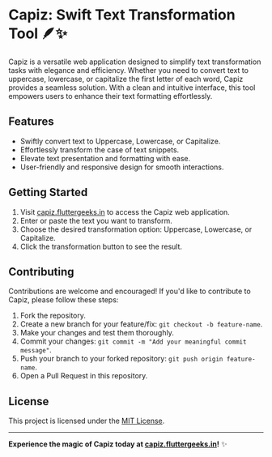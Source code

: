 # Capiz: Swift Text Transformation Tool 🪶✨

Capiz is a versatile web application designed to simplify text transformation tasks with elegance and efficiency. Whether you need to convert text to uppercase, lowercase, or capitalize the first letter of each word, Capiz provides a seamless solution. With a clean and intuitive interface, this tool empowers users to enhance their text formatting effortlessly.

## Features

- Swiftly convert text to Uppercase, Lowercase, or Capitalize.
- Effortlessly transform the case of text snippets.
- Elevate text presentation and formatting with ease.
- User-friendly and responsive design for smooth interactions.

## Getting Started

1. Visit [capiz.fluttergeeks.in](https://capiz.fluttergeeks.in) to access the Capiz web application.
2. Enter or paste the text you want to transform.
3. Choose the desired transformation option: Uppercase, Lowercase, or Capitalize.
4. Click the transformation button to see the result.

## Contributing

Contributions are welcome and encouraged! If you'd like to contribute to Capiz, please follow these steps:

1. Fork the repository.
2. Create a new branch for your feature/fix: `git checkout -b feature-name`.
3. Make your changes and test them thoroughly.
4. Commit your changes: `git commit -m "Add your meaningful commit message"`.
5. Push your branch to your forked repository: `git push origin feature-name`.
6. Open a Pull Request in this repository.

## License

This project is licensed under the [MIT License](LICENSE).

---

**Experience the magic of Capiz today at [capiz.fluttergeeks.in](https://capiz.fluttergeeks.in)!** ✨
